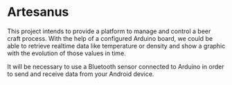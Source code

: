 # Artesanus
This project intends to provide a platform to manage and control a beer craft process. With the help of a configured Arduino board, we could be able to retrieve realtime data like temperature or density and show a graphic with the evolution of those values in time.

It will be necessary to use a Bluetooth sensor connected to Arduino in order to send and receive data from your Android device.
